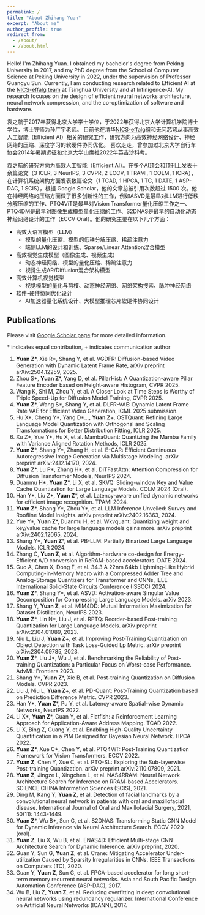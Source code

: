 ```yaml
---
permalink: /
title: "About Zhihang Yuan"
excerpt: "About me"
author_profile: true
redirect_from: 
  - /about/
  - /about.html
---
```


Hello! I'm Zhihang Yuan. 
I obtained my bachelor's degree from Peking University in 2017, and my PhD degree from the School of Computer Science at Peking University in 2022, under the supervision of Professor Guangyu Sun.
Currently, I am conducting research related to Efficient AI at the [NICS-effalg team](https://nics-effalg.com/) at Tsinghua University and at Infinigence-AI. My research focuses on the design of efficient neural networks architecture, neural network compression, and the co-optimization of software and hardware.

袁之航于2017年获得北京大学学士学位，于2022年获得北京大学计算机学院博士学位，博士导师为孙广宇老师。
目前他在清华[NICS-effalg组](https://nics-effalg.com/)和无问芯穹从事高效人工智能（Efficient AI）相关的研究工作，研究方向为高效神经网络设计、神经网络的压缩、深度学习的软硬件协同优化。
喜欢走走，曾参加过北京大学自行车协会2014年暑期远征和北京大学山鹰社2022年英吉沙科考。

袁之航的研究方向为高效人工智能（Efficient AI）。在多个AI顶会和顶刊上发表十余篇论文（3 ICLR, 3 NeurIPS, 3 CVPR, 2 ECCV, 1 TPAMI, 1 COLM, 1 ICRA），在计算机系统架构方面发表数篇论文（1 TCAD, 1 HPCA, 1 TC, 1 DATE, 1 ASP-DAC, 1 SCIS），根据 Google Scholar，他的文章总被引用次数超过 1500 次。他在神经网络的压缩方面做了很多创新性的工作，例如ASVD是最早对LLM进行低秩分解压缩的工作、PTQ4ViT是最早对Vision Transformer量化压缩工作之一、PTQ4DM是最早对图像生成模型量化压缩的工作、S2DNAS是最早的自动化动态神经网络设计的工作（ECCV Oral）。他的研究主要在以下几个方面：

-	高效大语言模型（LLM） 
	-	模型的量化压缩、模型的低秩分解压缩、稀疏注意力
	-	端侧LLM的设计和训练、Sparse/Linear Attention混合模型
-	高效视觉生成模型（图像生成、视频生成） 
	-	动态神经网络、模型的量化压缩、稀疏注意力
 	-	视觉生成AR/Diffusion混合架构模型
-	高效计算机视觉模型
	-	视觉模型的量化与剪枝、动态神经网络、网络架构搜索、脉冲神经网络
-	软件-硬件协同优化设计
	-	AI加速器量化系统设计、大模型推理芯片软硬件协同设计


## Publications
Please visit [Google Scholar page](https://scholar.google.com/citations?user=iipYHLoAAAAJ) for more detailed information.

\* indicates equal contribution, + indicates communication author

1. **Yuan Z**\*, Xie R\*, Shang Y, et al. VGDFR: Diffusion-based Video Generation with Dynamic Latent Frame Rate, arXiv preprint arXiv:2504.12259, 2025.
1. Zhou S\*, **Yuan Z**\*, Yang D, et al. PillarHist: A Quantization-aware Pillar Feature Encoder based on Height-aware Histogram, CVPR 2025.
2. Wang K, Shi M, Zhou Y, et al. A Closer Look at Time Steps is Worthy of Triple Speed-Up for Diffusion Model Training, CVPR 2025.
3. **Yuan Z**\*, Wang S\*, Shang Y, et al. DLFR-VAE: Dynamic Latent Frame Rate VAE for Efficient Video Generation, ICML 2025 submission.
4. Hu X\*, Cheng Y\*, Yang D\*..., **Yuan Z**+. OSTQuant: Refining Large Language Model Quantization with Orthogonal and Scaling Transformations for Better Distribution Fitting, ICLR 2025.
5. Xu Z\*, Yue Y\*, Hu X, et al. MambaQuant: Quantizing the Mamba Family with Variance Aligned Rotation Methods, ICLR 2025.
6. **Yuan Z**\*, Shang Y\*, Zhang H, et al. E-CAR: Efficient Continuous Autoregressive Image Generation via Multistage Modeling. arXiv preprint arXiv:2412.14170, 2024.
7. **Yuan Z**\*, Lu P\*, Zhang H\*, et al. DiTFastAttn: Attention Compression for Diffusion Transformer Models, NeurIPS 2024.
8. Duanmu H\*, **Yuan Z**\*, Li X, et al. SKVQ: Sliding-window Key and Value Cache Quantization for Large Language Models. COLM 2024 (Oral).
9. Han Y\*, Liu Z\*, **Yuan Z**\*, et al. Latency-aware unified dynamic networks for efficient image recognition. TPAMI 2024.
10. **Yuan Z**\*, Shang Y\*, Zhou Y\*, et al. LLM Inference Unveiled: Survey and Roofline Model Insights. arXiv preprint arXiv:2402.16363, 2024.
11. Yue Y\*, **Yuan Z**\*, Duanmu H, et al. Wkvquant: Quantizing weight and key/value cache for large language models gains more. arXiv preprint arXiv:2402.12065, 2024.
12. Shang Y\*, **Yuan Z**\*, et al. PB-LLM: Partially Binarized Large Language Models. ICLR 2024.
13. Zhang C, **Yuan Z**, et al. Algorithm-hardware co-design for Energy-Efficient A/D conversion in ReRAM-based accelerators. DATE 2024.
14. Guo A, Chen X, Dong F, et al. 34.3 A 22nm 64kb Lightning-Like Hybrid Computing-in-Memory Macro with a Compressed Adder Tree and Analog-Storage Quantizers for Transformer and CNNs, IEEE International Solid-State Circuits Conference (ISSCC) 2024.
15. **Yuan Z**\*, Shang Y\*, et al. ASVD: Activation-aware Singular Value Decomposition for Compressing Large Language Models. arXiv 2023.
16. Shang Y, **Yuan Z**, et al. MIM4DD: Mutual Information Maximization for Dataset Distillation, NeurIPS 2023.
17. **Yuan Z**\*, Lin N\*, Liu J, et al. RPTQ: Reorder-based Post-training Quantization for Large Language Models. arXiv preprint arXiv:2304.01089, 2023.
18. Niu L, Liu J, **Yuan Z**\+, et al. Improving Post-Training Quantization on Object Detection with Task Loss-Guided Lp Metric. arXiv preprint arXiv:2304.09785, 2023.
19. **Yuan Z**\*, Liu J\*, Wu J, et al. Benchmarking the Reliability of Post-training Quantization: a Particular Focus on Worst-case Performance. AdvML-Frontiers 2023.
20. Shang Y\*, **Yuan Z**\*, Xie B, et al. Post-training Quantization on Diffusion Models. CVPR 2023.
21. Liu J, Niu L, **Yuan Z**\+, et al. PD-Quant: Post-Training Quantization based on Prediction Difference Metric. CVPR 2023.
22. Han Y\*, **Yuan Z**\*, Pu Y, et al. Latency-aware Spatial-wise Dynamic Networks, NeurIPS 2022.
23. Li X\*, **Yuan Z**\*, Guan Y, et al. Flatfish: a Reinforcement Learning Approach for Application-Aware Address Mapping. TCAD 2022.
24. Li X, Bing Z, Guang Y, et al. Enabling High-Quality Uncertainty Quantification in a PIM Designed for Bayesian Neural Network. HPCA 2022.
25. **Yuan Z**\*, Xue C\*, Chen Y, et al. PTQ4ViT: Post-Training Quantization Framework for Vision Transformers. ECCV 2022.
26. **Yuan Z**, Chen Y, Xue C, et al. PTQ-SL: Exploring the Sub-layerwise Post-training Quantization. arXiv preprint arXiv:2110.07809, 2021.
27. **Yuan Z**, Jingze L, Xingchen L, et al. NAS4RRAM: Neural Network Architecture Search for Inference on RRAM-based Accelerators. SCIENCE CHINA Information Sciences (SCIS), 2021.
28. Ding M, Kang Y, **Yuan Z**, et al. Detection of facial landmarks by a convolutional neural network in patients with oral and maxillofacial disease. International Journal of Oral and Maxillofacial Surgery, 2021, 50(11): 1443-1449.
29. **Yuan Z**\*, Wu B\*, Sun G, et al. S2DNAS: Transforming Static CNN Model for Dynamic Inference via Neural Architecture Search. ECCV 2020 (oral).
30. **Yuan Z**, Liu X, Wu B, et al. ENAS4D: Efficient Multi-stage CNN Architecture Search for Dynamic Inference. arXiv preprint, 2020.
31. Guan Y, Sun G, **Yuan Z**, et al. Crane: Mitigating Accelerator Under-utilization Caused by Sparsity Irregularities in CNNs. IEEE Transactions on Computers (TC), 2020.
32. Guan Y, **Yuan Z**, Sun G, et al. FPGA-based accelerator for long short-term memory recurrent neural networks. Asia and South Pacific Design Automation Conference (ASP-DAC), 2017.
33. Wu B, Liu Z, **Yuan Z**, et al. Reducing overfitting in deep convolutional neural networks using redundancy regularizer. International Conference on Artificial Neural Networks (ICANN), 2017.
